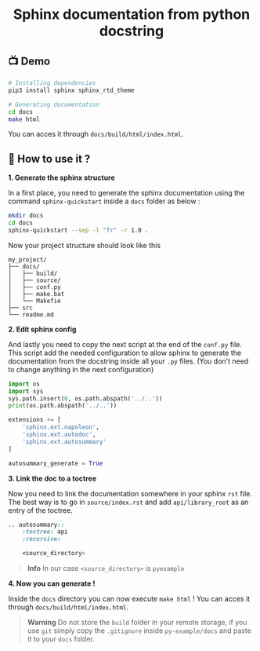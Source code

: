 <div align="center">

# Sphinx documentation from python docstring

</div>

## :tv: Demo

```sh
# Installing dependencies
pip3 install sphinx sphinx_rtd_theme

# Generating documentation
cd docs
make html
```

You can acces it through `docs/build/html/index.html`.

## :rocket: How to use it ?

**1. Generate the sphinx structure**

In a first place, you need to generate the sphinx documentation using
the command `sphinx-quickstart` inside a `docs` folder as below :

```sh
mkdir docs
cd docs
sphinx-quickstart --sep -l "fr" -r 1.0 .
```

Now your project structure should look like this

```
my_project/
├── docs/
│   ├── build/
│   ├── source/
│   ├── conf.py
│   ├── make.bat
│   └── Makefie
├── src
└── readme.md
```

**2. Edit sphinx config**

And lastly you need to copy the next script at the end of the `conf.py` file.
This script add the needed configuration to allow sphinx to generate the documentation from the docstring inside all your `.py` files.
(You don't need to change anything in the next configuration)

```py
import os
import sys
sys.path.insert(0, os.path.abspath('../..'))
print(os.path.abspath('../..'))

extensions += [
    'sphinx.ext.napoleon',
    'sphinx.ext.autodoc',
    'sphinx.ext.autosummary'
]

autosummary_generate = True
```

**3. Link the doc to a toctree**

Now you need to link the documentation somewhere in your sphinx `rst` file.
The best way is to go in `source/index.rst` and add `api/library_root` as an entry of the toctree.

```css
.. autosummary::
    :toctree: api
    :recursive:

    <source_directory>
```

> **Info**
> In our case `<source_directory>` is `pyexample`

**4. Now you can generate !**

Inside the `docs` directory you can now execute `make html` !
You can acces it through `docs/build/html/index.html`.

> **Warning**
> Do not store the `build` folder in your remote storage, if you use `git` simply copy the `.gitignore` inside `py-example/docs` and paste it to your `docs` folder.